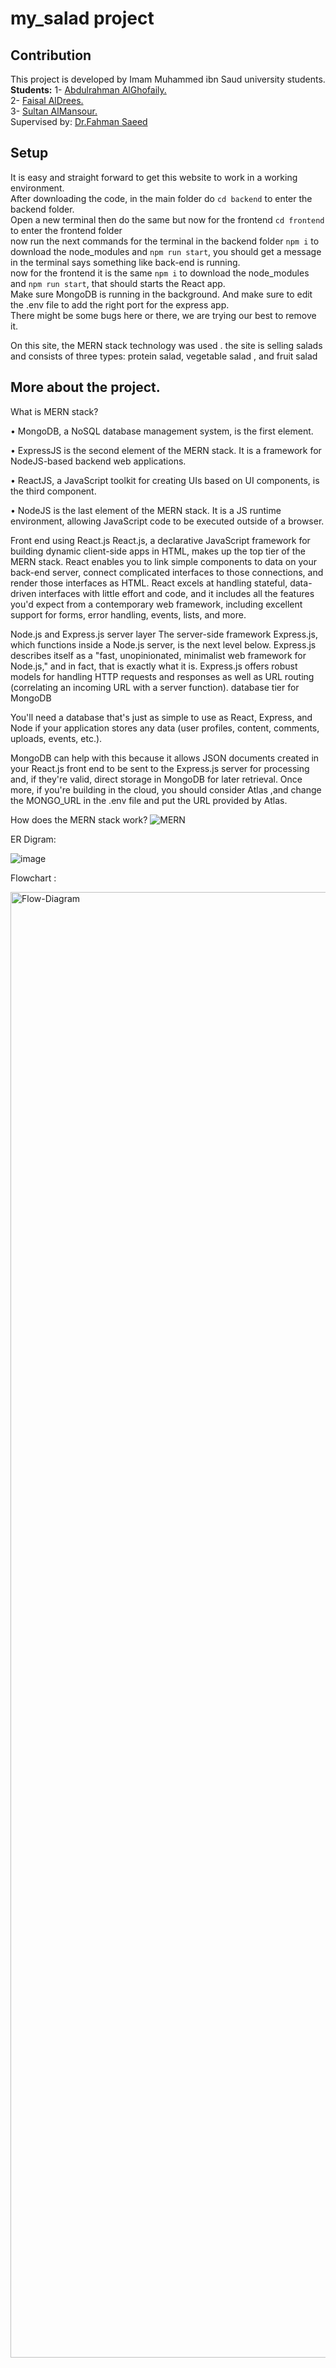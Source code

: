 # my_salad project

## Contribution
This project is developed by Imam Muhammed ibn Saud university students. <br>
**Students:**
1- [Abdulrahman AlGhofaily.](https://www.linkedin.com/in/abdulrahman-alghofaily/) <br>
2- [Faisal AlDrees.](https://www.linkedin.com/search/results/all/?fetchDeterministicClustersOnly=true&heroEntityKey=urn%3Ali%3Afsd_profile%3AACoAACZCWLEBXCkGkOlarScG2zP9fw7Oi6WBx64&keywords=faisal%20aldrees&origin=RICH_QUERY_SUGGESTION&position=2&searchId=37b2b037-9de9-4654-9600-b8e0d2080eaa) <br>
3- [Sultan AlMansour.](https://www.linkedin.com/search/results/all/?fetchDeterministicClustersOnly=true&heroEntityKey=urn%3Ali%3Afsd_profile%3AACoAADxQquQBrGWOazmeCWDbOSpvOHl7C-_WiQg&keywords=sultan%20almansour&origin=RICH_QUERY_SUGGESTION&position=1&searchId=50084e9f-5f10-467c-aa29-9dcf3101badc&sid=3%3Ar) <br>
Supervised by: [Dr.Fahman Saeed](https://www.linkedin.com/search/results/all/?fetchDeterministicClustersOnly=true&heroEntityKey=urn%3Ali%3Afsd_profile%3AACoAAASAPIABcLLefA70kmy6zRi9ezwaoOVhjxU&keywords=fahman%20saeed&origin=RICH_QUERY_SUGGESTION&position=1&searchId=fcdeda02-1ba8-47ef-aca1-3ee2ddecd945&sid=ngw) <br>

## Setup
It is easy and straight forward to get this website to work in a working environment. <br>
After downloading the code, in the main folder do `cd backend` to enter the backend folder. <br>
Open a new terminal then do the same but now for the frontend `cd frontend` to enter the frontend folder<br>
now run the next commands for the terminal in the backend folder `npm i` to download the node_modules and `npm run start`, you should get a message in the terminal says something like back-end is running. <br>
now for the frontend it is the same `npm i` to download the node_modules and `npm run start`, that should starts the React app.<br>
Make sure MongoDB is running in the background. And make sure to edit the .env file to add the right port for the express app. <br>
There might be some bugs here or there, we are trying our best to remove it. <br>

On this site, the MERN stack technology was used . the site is selling salads and consists of three types: protein salad, vegetable salad , and fruit salad

## More about the project.
What is MERN stack?

•    MongoDB, a NoSQL database management system, is the first element. 

•    ExpressJS is the second element of the MERN stack. It is a framework for NodeJS-based backend web applications.

•    ReactJS, a JavaScript toolkit for creating UIs based on UI components, is the third component. 

•    NodeJS is the last element of the MERN stack. It is a JS runtime environment, allowing JavaScript code to be executed outside of a browser.

Front end using React.js
React.js, a declarative JavaScript framework for building dynamic client-side apps in HTML, makes up the top tier of the MERN stack. React enables you to link simple components to data on your back-end server, connect complicated interfaces to those connections, and render those interfaces as HTML.
React excels at handling stateful, data-driven interfaces with little effort and code, and it includes all the features you'd expect from a contemporary web framework, including excellent support for forms, error handling, events, lists, and more.

Node.js and Express.js server layer
The server-side framework Express.js, which functions inside a Node.js server, is the next level below. Express.js describes itself as a "fast, unopinionated, minimalist web framework for Node.js," and in fact, that is exactly what it is. Express.js offers robust models for handling HTTP requests and responses as well as URL routing (correlating an incoming URL with a server function).
database tier for MongoDB

You'll need a database that's just as simple to use as React, Express, and Node if your application stores any data (user profiles, content, comments, uploads, events, etc.).

MongoDB can help with this because it allows JSON documents created in your React.js front end to be sent to the Express.js server for processing and, if they're valid, direct storage in MongoDB for later retrieval. Once more, if you're building in the cloud, you should consider Atlas ,and change the MONGO_URL in the .env file and put the URL provided by Atlas.


How does the MERN stack work?
![MERN](https://github.com/sultankhaled9/my_salad/assets/50848447/241f5578-d5ae-4146-b65b-5ea4195f4d57)


ER Digram:

![image](https://github.com/sultankhaled9/my_salad/assets/50848447/2aa16cf0-4bc7-48c2-8688-addd397749ea)





Flowchart :

<img width="2345" alt="Flow-Diagram" src="https://github.com/sultankhaled9/my_salad/assets/50848447/333d1d85-e02a-413c-b41e-d1c85da3efeb">

